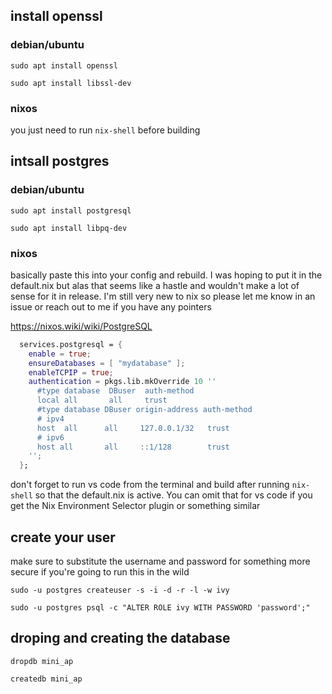 ## install openssl

### debian/ubuntu

```shell
sudo apt install openssl
```
```shell
sudo apt install libssl-dev
```

### nixos

you just need to run `nix-shell` before building

## intsall postgres

### debian/ubuntu

```shell
sudo apt install postgresql
```
```shell
sudo apt install libpq-dev
```

### nixos

basically paste this into your config and rebuild. I was hoping to put it in the default.nix but alas that seems like a hastle and wouldn't make a lot of sense for it in release. I'm still very new to nix so please let me know in an issue or reach out to me if you have any pointers

https://nixos.wiki/wiki/PostgreSQL

```nix
  services.postgresql = {
    enable = true;
    ensureDatabases = [ "mydatabase" ];
    enableTCPIP = true;
    authentication = pkgs.lib.mkOverride 10 ''
      #type database  DBuser  auth-method
      local all       all     trust
      #type database DBuser origin-address auth-method
      # ipv4
      host  all      all     127.0.0.1/32   trust
      # ipv6
      host all       all     ::1/128        trust
    '';
  };
```

don't forget to run vs code from the terminal and build after running `nix-shell` so that the default.nix is active. You can omit that for vs code if you get the Nix Environment Selector plugin or something similar

## create your user 
make sure to substitute the username and password for something more secure if you're going to run this in the wild

```shell
sudo -u postgres createuser -s -i -d -r -l -w ivy
```
```shell
sudo -u postgres psql -c "ALTER ROLE ivy WITH PASSWORD 'password';"
```

## droping and creating the database

```shell
dropdb mini_ap
```
```shell
createdb mini_ap
```
